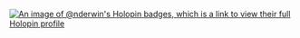 [![An image of @nderwin's Holopin badges, which is a link to view their full Holopin profile](https://holopin.me/nderwin)](https://holopin.io/@nderwin)

<!--
**nderwin/nderwin** is a ✨ _special_ ✨ repository because its `README.md` (this file) appears on your GitHub profile.

Here are some ideas to get you started:

- 🔭 I’m currently working on ...
- 🌱 I’m currently learning ...
- 👯 I’m looking to collaborate on ...
- 🤔 I’m looking for help with ...
- 💬 Ask me about ...
- 📫 How to reach me: ...
- 😄 Pronouns: ...
- ⚡ Fun fact: ...
-->
